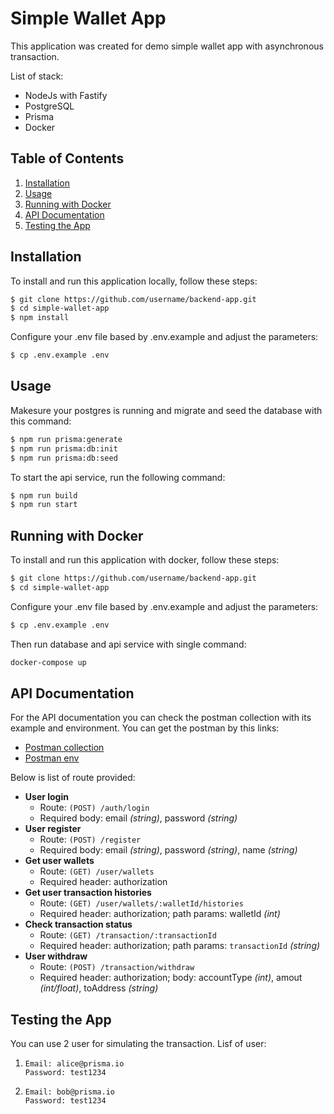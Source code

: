 # Simple Wallet App

This application was created for demo simple wallet app with asynchronous transaction.

List of stack:

* NodeJs with Fastify
* PostgreSQL
* Prisma
* Docker

## Table of Contents

1. [Installation](#installation)
2. [Usage](#usage)
3. [Running with Docker](#running-with-docker)
4. [API Documentation](#api-documentation)
5. [Testing the App](#testing-the-app)

## Installation

To install and run this application locally, follow these steps:

```sh
$ git clone https://github.com/username/backend-app.git
$ cd simple-wallet-app
$ npm install
```

Configure your .env file based by .env.example and adjust the parameters:

```sh
$ cp .env.example .env
```

## Usage

Makesure your postgres is running and migrate and seed the database with this command:

```sh
$ npm run prisma:generate
$ npm run prisma:db:init
$ npm run prisma:db:seed
```

To start the api service, run the following command:

```sh
$ npm run build
$ npm run start
```

## Running with Docker

To install and run this application with docker, follow these steps:

```sh
$ git clone https://github.com/username/backend-app.git
$ cd simple-wallet-app
```

Configure your .env file based by .env.example and adjust the parameters:

```sh
$ cp .env.example .env
```

Then run database and api service with single command:

```sh
docker-compose up
```

## API Documentation

For the API documentation you can check the postman collection with its example and environment. You can get the postman by this links:

* [Postman collection](https://github.com/tukangk3tik/simple-wallet-app/blob/main/docs/WalletApp.postman_collection.json)
* [Postman env](https://github.com/tukangk3tik/simple-wallet-app/blob/main/docs/WalletApp.postman_environment.json)

Below is list of route provided:

- **User login**
  - Route: ``(POST) /auth/login``
  - Required body: email _(string)_, password _(string)_
- **User register**
  - Route: ``(POST) /register``
  - Required body: email _(string)_, password _(string)_, name _(string)_
- **Get user wallets**
  - Route: ``(GET) /user/wallets``
  - Required header: authorization
- **Get user transaction histories**
  - Route: ``(GET) /user/wallets/:walletId/histories``
  - Required header: authorization; path params: walletId _(int)_
- **Check transaction status**
  - Route: ``(GET) /transaction/:transactionId`` 
  - Required header: authorization; path params: `transactionId` _(string)_
- **User withdraw**
  - Route: ``(POST) /transaction/withdraw``
  - Required header: authorization; body: accountType _(int)_, amout _(int/float)_, toAddress _(string)_
 
## Testing the App
You can use 2 user for simulating the transaction. Lisf of user:
1. ```
   Email: alice@prisma.io
   Password: test1234
   ```
   
2. ```
   Email: bob@prisma.io
   Password: test1234
   ```
